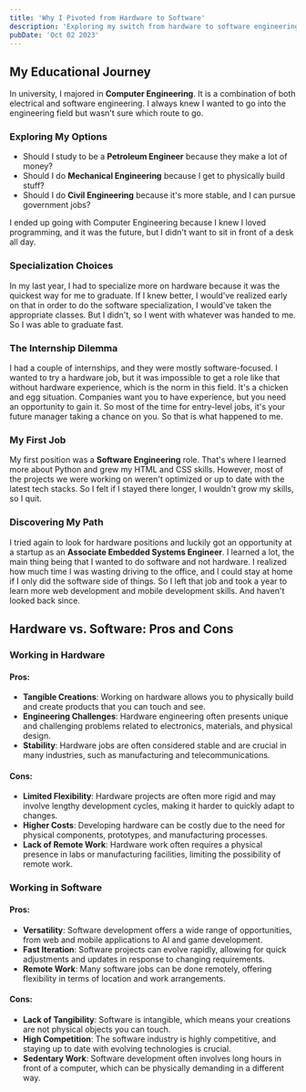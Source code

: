 ```yaml
---
title: 'Why I Pivoted from Hardware to Software'
description: 'Exploring my switch from hardware to software engineering and the factors that influenced my decision.'
pubDate: 'Oct 02 2023' 
---
```


## My Educational Journey

In university, I majored in **Computer Engineering**. It is a combination of both electrical and software engineering. I always knew I wanted to go into the engineering field but wasn't sure which route to go.

### Exploring My Options

- Should I study to be a **Petroleum Engineer** because they make a lot of money?
- Should I do **Mechanical Engineering** because I get to physically build stuff?
- Should I do **Civil Engineering** because it's more stable, and I can pursue government jobs?

I ended up going with Computer Engineering because I knew I loved programming, and it was the future, but I didn't want to sit in front of a desk all day.

### Specialization Choices

In my last year, I had to specialize more on hardware because it was the quickest way for me to graduate. If I knew better, I would've realized early on that in order to do the software specialization, I would've taken the appropriate classes. But I didn't, so I went with whatever was handed to me. So I was able to graduate fast.

### The Internship Dilemma

I had a couple of internships, and they were mostly software-focused. I wanted to try a hardware job, but it was impossible to get a role like that without hardware experience, which is the norm in this field. It's a chicken and egg situation. Companies want you to have experience, but you need an opportunity to gain it. So most of the time for entry-level jobs, it's your future manager taking a chance on you. So that is what happened to me.

### My First Job

My first position was a **Software Engineering** role. That's where I learned more about Python and grew my HTML and CSS skills. However, most of the projects we were working on weren't optimized or up to date with the latest tech stacks. So I felt if I stayed there longer, I wouldn't grow my skills, so I quit.

### Discovering My Path

I tried again to look for hardware positions and luckily got an opportunity at a startup as an **Associate Embedded Systems Engineer**. I learned a lot, the main thing being that I wanted to do software and not hardware. I realized how much time I was wasting driving to the office, and I could stay at home if I only did the software side of things. So I left that job and took a year to learn more web development and mobile development skills. And haven't looked back since.

## Hardware vs. Software: Pros and Cons

### Working in Hardware

#### Pros:
- **Tangible Creations**: Working on hardware allows you to physically build and create products that you can touch and see.
- **Engineering Challenges**: Hardware engineering often presents unique and challenging problems related to electronics, materials, and physical design.
- **Stability**: Hardware jobs are often considered stable and are crucial in many industries, such as manufacturing and telecommunications.

#### Cons:
- **Limited Flexibility**: Hardware projects are often more rigid and may involve lengthy development cycles, making it harder to quickly adapt to changes.
- **Higher Costs**: Developing hardware can be costly due to the need for physical components, prototypes, and manufacturing processes.
- **Lack of Remote Work**: Hardware work often requires a physical presence in labs or manufacturing facilities, limiting the possibility of remote work.

### Working in Software

#### Pros:
- **Versatility**: Software development offers a wide range of opportunities, from web and mobile applications to AI and game development.
- **Fast Iteration**: Software projects can evolve rapidly, allowing for quick adjustments and updates in response to changing requirements.
- **Remote Work**: Many software jobs can be done remotely, offering flexibility in terms of location and work arrangements.

#### Cons:
- **Lack of Tangibility**: Software is intangible, which means your creations are not physical objects you can touch.
- **High Competition**: The software industry is highly competitive, and staying up to date with evolving technologies is crucial.
- **Sedentary Work**: Software development often involves long hours in front of a computer, which can be physically demanding in a different way.
